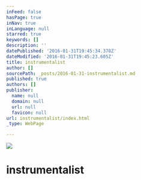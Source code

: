```yaml
---
inFeed: false
hasPage: true
inNav: true
inLanguage: null
starred: true
keywords: []
description: ''
datePublished: '2016-01-31T19:45:34.378Z'
dateModified: '2016-01-31T19:45:23.605Z'
title: instrumentalist
author: []
sourcePath: _posts/2016-01-31-instrumentalist.md
published: true
authors: []
publisher:
  name: null
  domain: null
  url: null
  favicon: null
url: instrumentalist/index.html
_type: WebPage

---
```

![](https://the-grid-user-content.s3-us-west-2.amazonaws.com/e08bcf1f-0907-4644-86c7-1fa93637fde7.JPG)

# instrumentalist